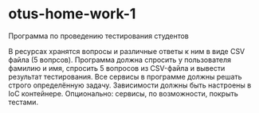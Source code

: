 # otus-home-work-1
Программа по проведению тестирования студентов

В ресурсах хранятся вопросы и различные ответы к
ним в виде CSV файла (5 вопрсов). Программа
должна спросить у пользователя фамилию и имя,
спросить 5 вопросов из CSV-файла и вывести
результат тестирования.
Все сервисы в программе должны решать строго
определённую задачу. Зависимости должны быть
настроены в IoC контейнере.
Опционально: сервисы, по возможности, покрыть
тестами.
